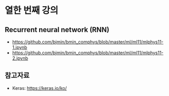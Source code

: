 # 열한 번째 강의

## Recurrent neural network (RNN)

* https://github.com/bjmin/bmin_comphys/blob/master/ml/ml11/mlphys11-1.ipynb
* https://github.com/bjmin/bmin_comphys/blob/master/ml/ml11/mlphys11-2.ipynb

## 참고자료
* Keras: https://keras.io/ko/
